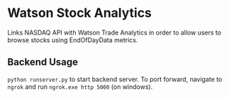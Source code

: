 # Watson Stock Analytics
Links NASDAQ API with Watson Trade Analytics in order to allow users to browse stocks using EndOfDayData metrics.

## Backend Usage
`python runserver.py` to start backend server. To port forward, navigate to `ngrok` and run `ngrok.exe http 5000` (on windows). 
